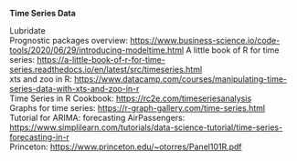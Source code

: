 **Time Series Data**   

Lubridate   
Prognostic packages overview: https://www.business-science.io/code-tools/2020/06/29/introducing-modeltime.html
A little book of R for time series: https://a-little-book-of-r-for-time-series.readthedocs.io/en/latest/src/timeseries.html   
xts and zoo in R: https://www.datacamp.com/courses/manipulating-time-series-data-with-xts-and-zoo-in-r   
Time Series in R Cookbook: https://rc2e.com/timeseriesanalysis    
Graphs for time series: https://r-graph-gallery.com/time-series.html    
Tutorial for ARIMA: forecasting AirPassengers: https://www.simplilearn.com/tutorials/data-science-tutorial/time-series-forecasting-in-r    
Princeton: https://www.princeton.edu/~otorres/Panel101R.pdf    

